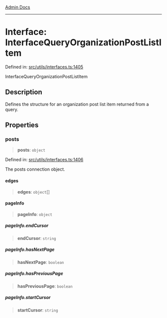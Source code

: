 [Admin Docs](/)

***

# Interface: InterfaceQueryOrganizationPostListItem

Defined in: [src/utils/interfaces.ts:1405](https://github.com/PalisadoesFoundation/talawa-admin/blob/main/src/utils/interfaces.ts#L1405)

InterfaceQueryOrganizationPostListItem

## Description

Defines the structure for an organization post list item returned from a query.

## Properties

### posts

> **posts**: `object`

Defined in: [src/utils/interfaces.ts:1406](https://github.com/PalisadoesFoundation/talawa-admin/blob/main/src/utils/interfaces.ts#L1406)

The posts connection object.

#### edges

> **edges**: `object`[]

#### pageInfo

> **pageInfo**: `object`

##### pageInfo.endCursor

> **endCursor**: `string`

##### pageInfo.hasNextPage

> **hasNextPage**: `boolean`

##### pageInfo.hasPreviousPage

> **hasPreviousPage**: `boolean`

##### pageInfo.startCursor

> **startCursor**: `string`
